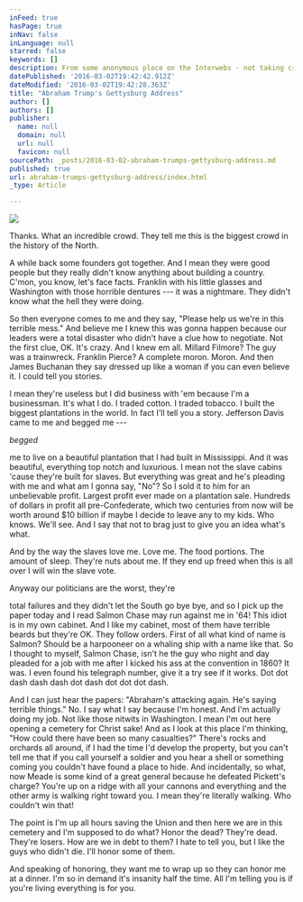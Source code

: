 ```yaml
---
inFeed: true
hasPage: true
inNav: false
inLanguage: null
starred: false
keywords: []
description: From some anonymous place on the Interwebs - not taking credit at all
datePublished: '2016-03-02T19:42:42.912Z'
dateModified: '2016-03-02T19:42:28.363Z'
title: "Abraham Trump's Gettysburg Address"
author: []
authors: []
publisher:
  name: null
  domain: null
  url: null
  favicon: null
sourcePath: _posts/2016-03-02-abraham-trumps-gettysburg-address.md
published: true
url: abraham-trumps-gettysburg-address/index.html
_type: Article

---
```

![](https://the-grid-user-content.s3-us-west-2.amazonaws.com/6af7faa9-bb64-46db-a3f0-632a17f6413a.jpg)

Thanks. What an incredible crowd. They tell me this is the biggest crowd in the history of the North.

A while back some founders got together. And I mean they were good people but they really didn't know anything about building a country. C'mon, you know, let's face facts. Franklin with his little glasses and Washington with those horrible dentures --- it was a nightmare. They didn't know what the hell they were doing.

So then everyone comes to me and they say, "Please help us we're in this terrible mess." And believe me I knew this was gonna happen because our leaders were a total disaster who didn't have a clue how to negotiate. Not the first clue, OK. It's crazy. And I knew em all. Millard Filmore? The guy was a trainwreck. Franklin Pierce? A complete moron. Moron. And then James Buchanan they say dressed up like a woman if you can even believe it. I could tell you stories.

I mean they're useless but I did business with 'em because I'm a businessman. It's what I do. I traded cotton. I traded tobacco. I built the biggest plantations in the world. In fact I'll tell you a story. Jefferson Davis came to me and begged me ---

_begged_

me to live on a beautiful plantation that I had built in Mississippi. And it was beautiful, everything top notch and luxurious. I mean not the slave cabins 'cause they're built for slaves. But everything was great and he's pleading with me and what am I gonna say, "No"? So I sold it to him for an unbelievable profit. Largest profit ever made on a plantation sale. Hundreds of dollars in profit all pre-Confederate, which two centuries from now will be worth around $10 billion if maybe I decide to leave any to my kids. Who knows. We'll see. And I say that not to brag just to give you an idea what's what.

And by the way the slaves love me. Love me. The food portions. The amount of sleep. They're nuts about me. If they end up freed when this is all over I will win the slave vote.

Anyway our politicians are the worst, they're

total failures and they didn't let the South go bye bye, and so I pick up the paper today and I read Salmon Chase may run against me in '64! This idiot is in my own cabinet. And I like my cabinet, most of them have terrible beards but they're OK. They follow orders. First of all what kind of name is Salmon? Should be a harpooneer on a whaling ship with a name like that. So I thought to myself, Salmon Chase, isn't he the guy who night and day pleaded for a job with me after I kicked his ass at the convention in 1860? It was. I even found his telegraph number, give it a try see if it works. Dot dot dash dash dash dot dash dot dot dot dash.

And I can just hear the papers: "Abraham's attacking again. He's saying terrible things." No. I say what I say because I'm honest. And I'm actually doing my job. Not like those nitwits in Washington. I mean I'm out here opening a cemetery for Christ sake! And as I look at this place I'm thinking, "How could there have been so many casualties?" There's rocks and orchards all around, if I had the time I'd develop the property, but you can't tell me that if you call yourself a soldier and you hear a shell or something coming you couldn't have found a place to hide. And incidentally, so what, now Meade is some kind of a great general because he defeated Pickett's charge? You're up on a ridge with all your cannons and everything and the other army is walking right toward you. I mean they're literally walking. Who couldn't win that!

The point is I'm up all hours saving the Union and then here we are in this cemetery and I'm supposed to do what? Honor the dead? They're dead. They're losers. How are we in debt to them? I hate to tell you, but I like the guys who didn't die. I'll honor some of them.

And speaking of honoring, they want me to wrap up so they can honor me at a dinner. I'm so in demand it's insanity half the time. All I'm telling you is if you're living everything is for you.